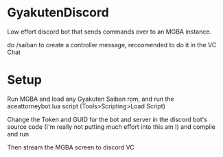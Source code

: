 # GyakutenDiscord
Low effort discord bot that sends commands over to an MGBA instance.

do /saiban to create a controller message, reccomended to do it in the VC Chat

# Setup

Run MGBA and load any Gyakuten Saiban rom, and run the aceattorneybot.lua script (Tools>Scripting>Load Script)

Change the Token and GUID for the bot and server in the discord bot's source code (I'm really not putting much effort into this am I) and compile and run

Then stream the MGBA screen to discord VC

